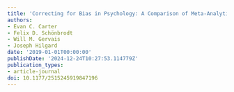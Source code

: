 ```yaml
---
title: 'Correcting for Bias in Psychology: A Comparison of Meta-Analytic Methods'
authors:
- Evan C. Carter
- Felix D. Schönbrodt
- Will M. Gervais
- Joseph Hilgard
date: '2019-01-01T00:00:00'
publishDate: '2024-12-24T10:27:53.114779Z'
publication_types:
- article-journal
doi: 10.1177/2515245919847196
---
```

